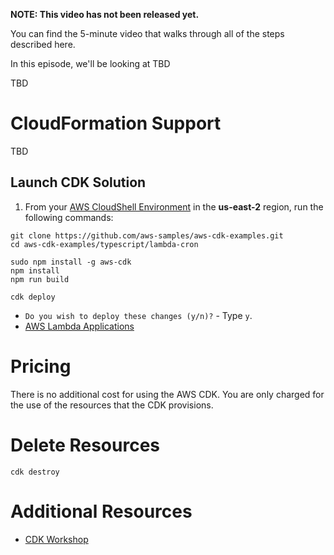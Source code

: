 **NOTE: This video has not been released yet.**

You can find the 5-minute video that walks through all of the steps described here. 

In this episode, we'll be looking at TBD

TBD


# CloudFormation Support
TBD


## Launch CDK Solution

1. From your [AWS CloudShell Environment](https://us-east-2.console.aws.amazon.com/cloudshell/home?region=us-east-2#) in the **us-east-2** region, run the following commands: 

```
git clone https://github.com/aws-samples/aws-cdk-examples.git
cd aws-cdk-examples/typescript/lambda-cron

sudo npm install -g aws-cdk
npm install
npm run build

cdk deploy
```

* `Do you wish to deploy these changes (y/n)?` - Type `y`.
* [AWS Lambda Applications](https://us-east-2.console.aws.amazon.com/lambda/home?region=us-east-2#/applications)


# Pricing
There is no additional cost for using the AWS CDK. You are only charged for the use of the resources that the CDK provisions. 

# Delete Resources

```
cdk destroy
```

# Additional Resources

* [CDK Workshop](https://cdkworkshop.com/)